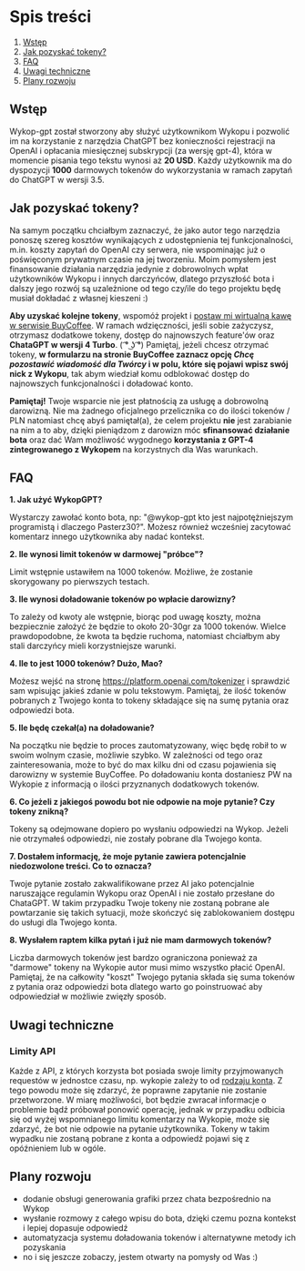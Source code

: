 
# Spis treści
1. [Wstęp](#wstep)
2. [Jak pozyskać tokeny?](#jak-pozyskać-tokeny?)
3. [FAQ](#faq)
4. [Uwagi techniczne](#uwagi-techniczne)
5. [Plany rozwoju](#plany-rozwoju)


## Wstęp
Wykop-gpt został stworzony aby służyć użytkownikom Wykopu i pozwolić im na korzystanie z narzędzia ChatGPT bez konieczności rejestracji na OpenAI i opłacania miesięcznej subskrypcji (za wersję gpt-4), która w momencie pisania tego tekstu wynosi aż **20 USD**. Każdy użytkownik ma do dyspozycji **1000** darmowych tokenów do wykorzystania w ramach zapytań do ChatGPT w wersji 3.5. 

## Jak pozyskać tokeny? 
Na samym początku chciałbym zaznaczyć, że jako autor tego narzędzia ponoszę szereg kosztów wynikających z udostępnienia tej funkcjonalności, m.in. koszty zapytań do OpenAI czy serwera, nie wspominając już o poświęconym prywatnym czasie na jej tworzeniu. Moim pomysłem jest finansowanie działania narzędzia jedynie z dobrowolnych wpłat użytkowników Wykopu i innych darczyńców, dlatego przyszłość bota i dalszy jego rozwój są uzależnione od tego czy/ile do tego projektu będę musiał dokładać z własnej kieszeni :)  

**Aby uzyskać kolejne tokeny**, wspomóż projekt i [postaw mi wirtualną kawę w serwisie BuyCoffee](https://buycoffee.to/sheppard30). W ramach wdzięczności, jeśli sobie zażyczysz, otrzymasz dodatkowe tokeny, dostęp do najnowszych feature'ów oraz **ChataGPT w wersji 4 Turbo**.  ( ͡° ͜ʖ ͡°) Pamiętaj, jeżeli chcesz otrzymać tokeny, **w formularzu na stronie BuyCoffee zaznacz opcję *Chcę pozostawić wiadomość dla Twórcy* i w polu, które się pojawi wpisz swój nick z Wykopu**, tak abym wiedział komu odblokować dostęp do najnowszych funkcjonalności i doładować konto.

**Pamiętaj!** Twoje wsparcie nie jest płatnością za usługę a dobrowolną darowizną. Nie ma żadnego oficjalnego przelicznika co do ilości tokenów / PLN natomiast chcę abyś pamiętał(a), że celem projektu **nie** jest zarabianie na nim a to aby, dzięki pieniądzom z darowizn móc **sfinansować działanie bota** oraz dać Wam możliwość wygodnego **korzystania z GPT-4 zintegrowanego z Wykopem** na korzystnych dla Was warunkach.

## FAQ
**1.  Jak użyć WykopGPT?**

Wystarczy zawołać konto bota, np: "@wykop-gpt kto jest najpotężniejszym programistą i dlaczego Pasterz30?". Możesz również wcześniej zacytować komentarz innego użytkownika aby nadać kontekst.

**2.  Ile wynosi limit tokenów w darmowej "próbce"?**

Limit wstępnie ustawiłem na 1000 tokenów. Możliwe, że zostanie skorygowany po pierwszych testach.

**3.  Ile wynosi doładowanie tokenów po wpłacie darowizny?**

To zależy od kwoty ale wstępnie, biorąc pod uwagę koszty, można bezpiecznie założyć że będzie to około 20-30gr za 1000 tokenów. Wielce prawdopodobne, że kwota ta będzie ruchoma, natomiast chciałbym aby stali darczyńcy mieli korzystniejsze warunki.

**4.  Ile to jest 1000 tokenów? Dużo, Mao?**

Możesz wejść na stronę https://platform.openai.com/tokenizer i sprawdzić sam wpisując jakieś zdanie w polu tekstowym. Pamiętaj, że ilość tokenów pobranych z Twojego konta to tokeny składające się na sumę pytania oraz odpowiedzi bota. 

**5.  Ile będę czekał(a) na doładowanie?**

Na początku nie będzie to proces zautomatyzowany, więc będę robił to w swoim wolnym czasie, możliwie szybko. W zależności od tego oraz zainteresowania, może to być do max kilku dni od czasu pojawienia się darowizny w systemie BuyCoffee. Po doładowaniu konta dostaniesz PW na Wykopie z informacją o ilości przyznanych dodatkowych tokenów. 

**6. Co jeżeli z jakiegoś powodu bot nie odpowie na moje pytanie? Czy tokeny znikną?**

Tokeny są odejmowane dopiero po wysłaniu odpowiedzi na Wykop. Jeżeli nie otrzymałeś odpowiedzi, nie zostały pobrane dla Twojego konta.

 **7. Dostałem informację, że moje pytanie zawiera potencjalnie niedozwolone treści. Co to oznacza?**
 
 Twoje pytanie zostało zakwalifikowane przez AI jako potencjalnie naruszające regulamin Wykopu oraz OpenAI i nie zostało przesłane do ChataGPT. W takim przypadku Twoje tokeny nie zostaną pobrane ale powtarzanie się takich sytuacji, może skończyć się zablokowaniem dostępu do usługi dla Twojego konta. 

 **8. Wysłałem raptem kilka pytań i już nie mam darmowych tokenów?**
 
Liczba darmowych tokenów jest bardzo ograniczona ponieważ za "darmowe" tokeny na Wykopie autor musi mimo wszystko płacić OpenAI. Pamiętaj, że na całkowity "koszt" Twojego pytania składa się suma tokenów z pytania oraz odpowiedzi bota dlatego warto go poinstruować aby odpowiedział w możliwie zwięzły sposób.

## Uwagi techniczne

### Limity API

Każde z API, z których korzysta bot posiada swoje limity przyjmowanych requestów w jednostce czasu, np. wykopie zależy to od [rodzaju konta](https://wykop.pl/faq/konto#limity-na-koncie). Z tego powodu może się zdarzyć, że poprawne zapytanie nie zostanie przetworzone. W miarę możliwości, bot będzie zwracał informacje o problemie bądź próbował ponowić operację, jednak w przypadku odbicia się od wyżej wspomnianego limitu komentarzy na Wykopie, może się zdarzyć, że bot nie odpowie na pytanie użytkownika. Tokeny w takim wypadku nie zostaną pobrane z konta a odpowiedź pojawi się z opóźnieniem lub w ogóle.


## Plany rozwoju

- dodanie obsługi generowania grafiki przez chata bezpośrednio na Wykop
- wysłanie rozmowy z całego wpisu do bota, dzięki czemu pozna kontekst i lepiej dopasuje odpowiedź
- automatyzacja systemu doładowania tokenów i alternatywne metody ich pozyskania
- no i  się jeszcze zobaczy, jestem otwarty na pomysły od Was :)







